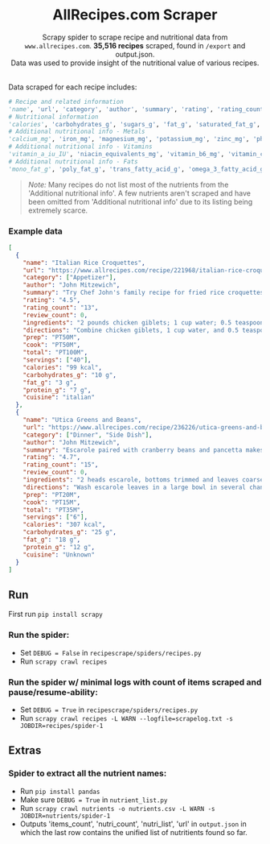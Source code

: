 <div align="center">
<h1> AllRecipes.com Scraper </h1>
Scrapy spider to scrape recipe and nutritional data from <code>www.allrecipes.com</code>. <strong>35,516 recipes</strong> scraped, found in <code>/export</code> and output.json. 
<br>
Data was used to provide insight of the nutritional value of various recipes.
</div>

<br>

Data scraped for each recipe includes:

```python
# Recipe and related information 
'name', 'url', 'category', 'author', 'summary', 'rating', 'rating_count', 'review_count', 'ingredients', 'directions', 'prep', 'cook', 'total', 'Servings', 'Yield', 
# Nutritional information
'calories', 'carbohydrates_g', 'sugars_g', 'fat_g', 'saturated_fat_g', 'cholesterol_mg', 'protein_g', 'dietary_fiber_g', 'sodium_mg', 'calories_from_fat',
# Additional nutritional info - Metals
'calcium_mg', 'iron_mg', 'magnesium_mg', 'potassium_mg', 'zinc_mg', 'phosphorus_mg',
# Additional nutritional info - Vitamins
'vitamin_a_iu_IU', 'niacin_equivalents_mg', 'vitamin_b6_mg', 'vitamin_c_mg', 'folate_mcg', 'thiamin_mg', 'riboflavin_mg', 'vitamin_e_iu_IU', 'vitamin_k_mcg', 'biotin_mcg', 'vitamin_b12_mcg',
# Additional nutritional info - Fats
'mono_fat_g', 'poly_fat_g', 'trans_fatty_acid_g', 'omega_3_fatty_acid_g', 'omega_6_fatty_acid_g'
```

> *Note:* Many recipes do not list most of the nutrients from the 'Additional nutritional info'. A few nutrients aren't scraped and have been omitted from 'Additional nutritional info' due to its listing being extremely scarce.

### Example data
```json
[
  {
    "name": "Italian Rice Croquettes",
    "url": "https://www.allrecipes.com/recipe/221968/italian-rice-croquettes/",
    "category": ["Appetizer"],
    "author": "John Mitzewich",
    "summary": "Try Chef John's family recipe for fried rice croquettes (arancini) filled with Parmesan cheese and marinara sauce.",
    "rating": "4.5",
    "rating_count": "13",
    "review_count": 0,
    "ingredients": "2 pounds chicken giblets; 1 cup water; 0.5 teaspoon salt; 4 cups salted water; 2 cups long grain white rice, uncooked; 2 cups grated Parmesan cheese; 0.5 cup marinara sauce; 0.25 cup dry bread crumbs; 2 large eggs; 2 tablespoons chopped fresh parsley; salt and freshly ground black pepper to taste; 1 cup dry bread crumbs for coating; vegetable oil for frying",
    "directions": "Combine chicken giblets, 1 cup water, and 0.5 teaspoon salt in a pressure cooker; cook for about 20 minutes. Drain giblets and let cool, about 10 minutes. Chop giblets in a food processor or by hand; set aside. Bring rice and water to a boil in a saucepan over high heat. Reduce heat to medium-low, cover, and simmer until the rice is tender, and the liquid has been absorbed, 20 to 25 minutes. Spread cooked rice onto a baking sheet to cool, about 5 minutes. Transfer rice to a large bowl. Mix in giblets, grated Parmesan cheese, marinara sauce, 0.25 cup bread crumbs, eggs, parsley, salt, and ground pepper. Cover with plastic wrap and refrigerate for 1 hour. Remove rice and giblet mixture from refrigerator and form 2-inch, football-shaped croquettes. Roll croquettes in bread crumbs and place on a baking sheet. Heat oil in a large skillet over medium-high heat; cook breaded croquettes until browned on all sides, about 10 minutes. Transfer to a plate lined with paper towels to absorb excess oil.",
    "prep": "PT50M",
    "cook": "PT50M",
    "total": "PT100M",
    "servings": ["40"],
    "calories": "99 kcal",
    "carbohydrates_g": "10 g",
    "fat_g": "3 g",
    "protein_g": "7 g",
    "cuisine": "italian"
  },
  {
    "name": "Utica Greens and Beans",
    "url": "https://www.allrecipes.com/recipe/236226/utica-greens-and-beans/",
    "category": ["Dinner", "Side Dish"],
    "author": "John Mitzewich",
    "summary": "Escarole paired with cranberry beans and pancetta makes the perfect dish to start the New Year!",
    "rating": "4.7",
    "rating_count": "15",
    "review_count": 0,
    "ingredients": "2 heads escarole, bottoms trimmed and leaves coarsely sliced; 4 ounces pancetta bacon, diced; 2 tablespoons olive oil; 2 tablespoons chopped jalapeno pepper, or to taste; 3 cloves garlic, minced; 1 cup chicken broth; salt and ground black pepper to taste; 1 (12 ounce) can cooked cranberry beans; 0.5 cup fine bread crumbs; 1 pinch red pepper flakes, or to taste; 2 tablespoons fine bread crumbs; 0.5 cup finely grated Parmigiano-Reggiano cheese; 1 tablespoon olive oil, or as needed",
    "directions": "Wash escarole leaves in a large bowl in several changes of cold water until no grit remains. Bring a large pot of salted water to a boil; cook escarole in the boiling water until bright green and slightly wilted, about 2 minutes. Transfer escarole to a large bowl using a slotted spoon. Rinse greens in cold water to stop the cooking process. Drain thoroughly. Place pancetta and olive oil into a large oven-safe skillet over medium heat; cook until browned and crisp in spots, about 5 minutes. Stir jalapeno peppers into pancetta; cook and stir until peppers start to soften, about 2 minutes. Stir in garlic and cook until fragrant, about 1 minute more. Pour chicken broth over pancetta mixture, bring to a simmer, and season with salt and black pepper to taste. Gently stir beans into skillet. Mix escarole into mixture, turn off heat, and top with 0.5 cup bread crumbs. Stir until crumbs are still visible but most are incorporated. Season with red pepper flakes. Top with 2 tablespoons bread crumbs followed by Parmigiano-Reggiano cheese; drizzle top with 1 tablespoon olive oil. Set oven rack about 6 inches from the heat source and preheat the oven's broiler. Place skillet under broiler and cook until top is golden brown, 2 to 4 minutes. Serve immediately.",
    "prep": "PT20M",
    "cook": "PT15M",
    "total": "PT35M",
    "servings": ["6"],
    "calories": "307 kcal",
    "carbohydrates_g": "25 g",
    "fat_g": "18 g",
    "protein_g": "12 g",
    "cuisine": "Unknown"
  }
]

```


## Run
First run `pip install scrapy`
### Run the spider:

- Set `DEBUG = False` in `recipescrape/spiders/recipes.py`
- Run `scrapy crawl recipes`

### Run the spider w/ minimal logs with count of items scraped and pause/resume-ability:

- Set `DEBUG = True` in `recipescrape/spiders/recipes.py`
- Run `scrapy crawl recipes -L WARN --logfile=scrapelog.txt -s JOBDIR=recipes/spider-1`

## Extras

### Spider to extract all the nutrient names:

- Run `pip install pandas`
- Make sure `DEBUG = True` in `nutrient_list.py`
- Run `scrapy crawl nutrients -o nutrients.csv -L WARN -s JOBDIR=nutrients/spider-1`
- Outputs 'items_count', 'nutri_count', 'nutri_list', 'url' in `output.json` in which the last row contains the unified list of nutritients found so far.
